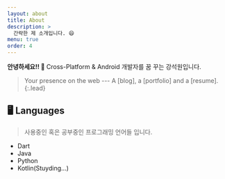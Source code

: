 ```yaml
---
layout: about
title: About
description: >
  간략한 제 소개입니다. 😄
menu: true
order: 4
---
```


**안녕하세요!! 👋** Cross-Platform & Android 개발자를 꿈 꾸는 강석원입니다. 

> Your presence on the web --- A [blog], a [portfolio] and a [resume].
{:.lead}


## 🖥 Languages
> 사용중인 혹은 공부중인 프로그래밍 언어들 입니다.

* Dart
* Java
* Python
* Kotlin(Stuyding...)